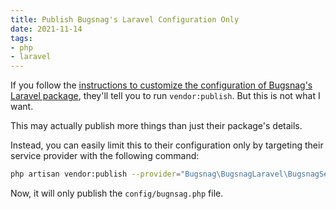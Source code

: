 ```yaml
---
title: Publish Bugsnag's Laravel Configuration Only
date: 2021-11-14
tags:
- php
- laravel
---
```

If you follow the [instructions to customize the configuration of Bugsnag's Laravel package](https://docs.bugsnag.com/platforms/php/laravel/#basic-configuration), they'll tell you to run `vendor:publish`.  But this is not what I want.

<!--more-->

This may actually publish more things than just their package's details.

Instead, you can easily limit this to their configuration only by targeting their service provider with the following command:

```bash
php artisan vendor:publish --provider="Bugsnag\BugsnagLaravel\BugsnagServiceProvider"
```

Now, it will only publish the `config/bugnsag.php` file.